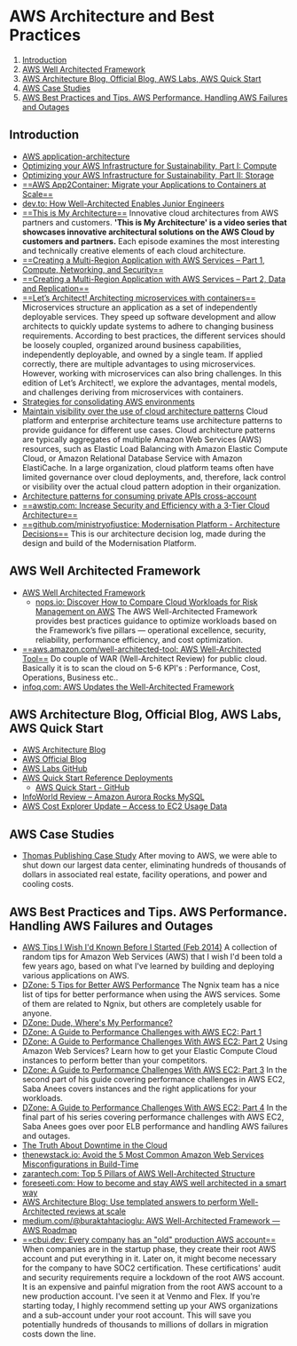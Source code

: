 # AWS Architecture and Best Practices

1. [Introduction](#introduction)
2. [AWS Well Architected Framework](#aws-well-architected-framework)
3. [AWS Architecture Blog, Official Blog, AWS Labs, AWS Quick Start](#aws-architecture-blog-official-blog-aws-labs-aws-quick-start)
4. [AWS Case Studies](#aws-case-studies)
5. [AWS Best Practices and Tips. AWS Performance. Handling AWS Failures and Outages](#aws-best-practices-and-tips-aws-performance-handling-aws-failures-and-outages)

## Introduction

- [AWS application-architecture](http://www.conceptdraw.com/examples/application-architecture)
- [Optimizing your AWS Infrastructure for Sustainability, Part I: Compute](https://aws.amazon.com/blogs/architecture/optimizing-your-aws-infrastructure-for-sustainability-part-i-compute/)
- [Optimizing your AWS Infrastructure for Sustainability, Part II: Storage](https://aws.amazon.com/blogs/architecture/optimizing-your-aws-infrastructure-for-sustainability-part-ii-storage/)
- [==AWS App2Container: Migrate your Applications to Containers at Scale==](https://aws.amazon.com/blogs/architecture/migrate-your-applications-to-containers-at-scale/)
- [dev.to: How Well-Architected Enables Junior Engineers](https://dev.to/aws-builders/how-well-architected-enables-junior-engineers-24j)
- [==This is My Architecture==](https://aws.amazon.com/architecture/this-is-my-architecture) Innovative cloud architectures from AWS partners and customers. **'This is My Architecture' is a video series that showcases innovative architectural solutions on the AWS Cloud by customers and partners.** Each episode examines the most interesting and technically creative elements of each cloud architecture.
- [==Creating a Multi-Region Application with AWS Services – Part 1, Compute, Networking, and Security==](https://aws.amazon.com/blogs/architecture/creating-a-multi-region-application-with-aws-services-part-1-compute-and-security/)
- [==Creating a Multi-Region Application with AWS Services – Part 2, Data and Replication==](https://aws.amazon.com/blogs/architecture/creating-a-multi-region-application-with-aws-services-part-2-data-and-replication/)
- [==Let’s Architect! Architecting microservices with containers==](https://aws.amazon.com/blogs/architecture/lets-architect-architecting-microservices-with-containers/) Microservices structure an application as a set of independently deployable services. They speed up software development and allow architects to quickly update systems to adhere to changing business requirements. According to best practices, the different services should be loosely coupled, organized around business capabilities, independently deployable, and owned by a single team. If applied correctly, there are multiple advantages to using microservices. However, working with microservices can also bring challenges. In this edition of Let’s Architect!, we explore the advantages, mental models, and challenges deriving from microservices with containers.
- [Strategies for consolidating AWS environments](https://aws.amazon.com/de/blogs/mt/strategies-for-consolidating-aws-environments/)
- [Maintain visibility over the use of cloud architecture patterns](https://aws.amazon.com/blogs/architecture/maintain-visibility-over-the-use-of-cloud-architecture-patterns/) Cloud platform and enterprise architecture teams use architecture patterns to provide guidance for different use cases. Cloud architecture patterns are typically aggregates of multiple Amazon Web Services (AWS) resources, such as Elastic Load Balancing with Amazon Elastic Compute Cloud, or Amazon Relational Database Service with Amazon ElastiCache. In a large organization, cloud platform teams often have limited governance over cloud deployments, and, therefore, lack control or visibility over the actual cloud pattern adoption in their organization.
- [Architecture patterns for consuming private APIs cross-account](https://aws.amazon.com/pt/blogs/compute/architecture-patterns-for-consuming-private-apis-cross-account/)
- [==awstip.com: Increase Security and Efficiency with a 3-Tier Cloud Architecture==](https://awstip.com/increase-security-and-efficiency-with-a-3-tier-cloud-architecture-bf5e835cd55a)
- [==github.com/ministryofjustice: Modernisation Platform - Architecture Decisions==](https://github.com/ministryofjustice/modernisation-platform/tree/main/architecture-decision-record) This is our architecture decision log, made during the design and build of the Modernisation Platform.

## AWS Well Architected Framework

- [AWS Well Architected Framework](https://docs.aws.amazon.com/wellarchitected/latest/framework/welcome.html)
    - [nops.io: Discover How to Compare Cloud Workloads for Risk Management on AWS](https://www.nops.io/workload-rule-violations-aws-well-architected/) The AWS Well-Architected Framework provides best practices guidance to optimize workloads based on the Framework’s five pillars — operational excellence, security, reliability, performance efficiency, and cost optimization.
- [==aws.amazon.com/well-architected-tool: AWS Well-Architected Tool==](https://aws.amazon.com/well-architected-tool) Do couple of WAR (Well-Architect Review) for public cloud. Basically it is to scan the cloud on 5-6 KPI's : Performance, Cost, Operations, Business etc..
- [infoq.com: AWS Updates the Well-Architected Framework](https://www.infoq.com/news/2023/04/aws-well-architected-framework/)

## AWS Architecture Blog, Official Blog, AWS Labs, AWS Quick Start

- [AWS Architecture Blog](https://www.awsarchitectureblog.com)
- [AWS Official Blog](http://blogs.aws.amazon.com/)
- [AWS Labs GitHub](https://github.com/awslabs)
- [AWS Quick Start Reference Deployments](http://aws.amazon.com/es/quickstart/)
    - [AWS Quick Start - GitHub](https://github.com/awslabs/aws-quickstart)
- [InfoWorld Review – Amazon Aurora Rocks MySQL](https://aws.amazon.com/blogs/aws/infoworld-review-amazon-aurora-rocks-mysql/)
- [AWS Cost Explorer Update – Access to EC2 Usage Data](https://aws.amazon.com/blogs/aws/aws-cost-explorer-update-access-to-ec2-usage-data/)

## AWS Case Studies

- [Thomas Publishing Case Study](https://aws.amazon.com/solutions/case-studies/thomas-publishing/)  After moving to AWS, we were able to shut down our largest data center, eliminating hundreds of thousands of dollars in associated real estate, facility operations, and power and cooling costs.

## AWS Best Practices and Tips. AWS Performance. Handling AWS Failures and Outages

- [AWS Tips I Wish I'd Known Before I Started (Feb 2014)](https://wblinks.com/notes/aws-tips-i-wish-id-known-before-i-started/) A collection of random tips for Amazon Web Services (AWS) that I wish I'd been told a few years ago, based on what I've learned by building and deploying various applications on AWS.
- [DZone: 5 Tips for Better AWS Performance](https://dzone.com/articles/5-tips-for-better-aws-performance) The Ngnix team has a nice list of tips for better performance when using the AWS services. Some of them are related to Ngnix, but others are completely usable for anyone.
- [DZone: Dude, Where's My Performance?](https://dzone.com/articles/dude-wheres-my-performance)
- [DZone: A Guide to Performance Challenges with AWS EC2: Part 1](https://blog.appdynamics.com/cloud/a-guide-to-performance-challenges-with-aws-ec2-part-1/)
- [DZone: A Guide to Performance Challenges With AWS EC2: Part 2](https://dzone.com/articles/a-guide-to-performance-challenges-with-aws-ec2-par-1) Using Amazon Web Services? Learn how to get your Elastic Compute Cloud instances to perform better than your competitors.
- [DZone: A Guide to Performance Challenges With AWS EC2: Part 3](https://dzone.com/articles/a-guide-to-performance-challenges-with-aws-ec2-par-2) In the second part of his guide covering performance challenges in AWS EC2, Saba Anees covers instances and the right applications for your workloads.
- [DZone: A Guide to Performance Challenges With AWS EC2: Part 4](https://dzone.com/articles/a-guide-to-performance-challenges-with-aws-ec2-par-3) In the final part of his series covering performance challenges with AWS EC2, Saba Anees goes over poor ELB performance and handling AWS failures and outages.
- [The Truth About Downtime in the Cloud](http://cloud.netapp.com/blog/prepare-for-the-day-of-all-cloud)
- [thenewstack.io: Avoid the 5 Most Common Amazon Web Services Misconfigurations in Build-Time](https://thenewstack.io/avoid-the-5-most-common-amazon-web-services-misconfigurations-in-build-time/)
- [zarantech.com: Top 5 Pillars of AWS Well-Architected Structure](https://www.zarantech.com/blog/top-5-pillars-of-aws-well-architected-structure/)
- [foreseeti.com: How to become and stay AWS well architected in a smart way](https://foreseeti.com/how-to-become-and-stay-aws-well-architected-in-a-smart-way/)
- [AWS Architecture Blog: Use templated answers to perform Well-Architected reviews at scale](https://aws.amazon.com/blogs/architecture/use-templated-answers-to-perform-well-architected-reviews-at-scale/)
- [medium.com/@buraktahtacioglu: AWS Well-Architected Framework — AWS Roadmap](https://medium.com/@buraktahtacioglu/aws-well-architected-framework-aws-roadmap-80aaa6ca7f53)
- [==cbui.dev: Every company has an "old" production AWS account==](https://cbui.dev/every-company-has-an-old-production-aws-account/) When companies are in the startup phase, they create their root AWS account and put everything in it. Later on, it might become necessary for the company to have SOC2 certification. These certifications' audit and security requirements require a lockdown of the root AWS account. It is an expensive and painful migration from the root AWS account to a new production account. I've seen it at Venmo and Flex. If you're starting today, I highly recommend setting up your AWS organizations and a sub-account under your root account. This will save you potentially hundreds of thousands to millions of dollars in migration costs down the line.